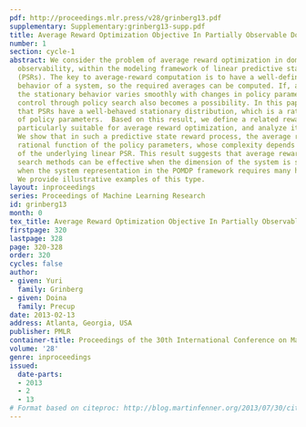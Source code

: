 ```yaml
---
pdf: http://proceedings.mlr.press/v28/grinberg13.pdf
supplementary: Supplementary:grinberg13-supp.pdf
title: Average Reward Optimization Objective In Partially Observable Domains
number: 1
section: cycle-1
abstract: We consider the problem of average reward optimization in domains with partial
  observability, within the modeling framework of linear predictive state representations
  (PSRs). The key to average-reward computation is to have a well-defined stationary
  behavior of a system, so the required averages can be computed. If, additionally,
  the stationary behavior varies smoothly with changes in policy parameters, average-reward
  control through policy search also becomes a possibility. In this paper, we show
  that PSRs have a well-behaved stationary distribution, which is a rational function
  of policy parameters.  Based on this result, we define a related reward process
  particularly suitable for average reward optimization, and analyze its properties.
  We show that in such a predictive state reward process, the average reward is a
  rational function of the policy parameters, whose complexity depends on the dimension
  of the underlying linear PSR. This result suggests that average reward-based policy
  search methods can be effective when the dimension of the system is small, even
  when the system representation in the POMDP framework requires many hidden states.
  We provide illustrative examples of this type.
layout: inproceedings
series: Proceedings of Machine Learning Research
id: grinberg13
month: 0
tex_title: Average Reward Optimization Objective In Partially Observable Domains
firstpage: 320
lastpage: 328
page: 320-328
order: 320
cycles: false
author:
- given: Yuri
  family: Grinberg
- given: Doina
  family: Precup
date: 2013-02-13
address: Atlanta, Georgia, USA
publisher: PMLR
container-title: Proceedings of the 30th International Conference on Machine Learning
volume: '28'
genre: inproceedings
issued:
  date-parts:
  - 2013
  - 2
  - 13
# Format based on citeproc: http://blog.martinfenner.org/2013/07/30/citeproc-yaml-for-bibliographies/
---
```

